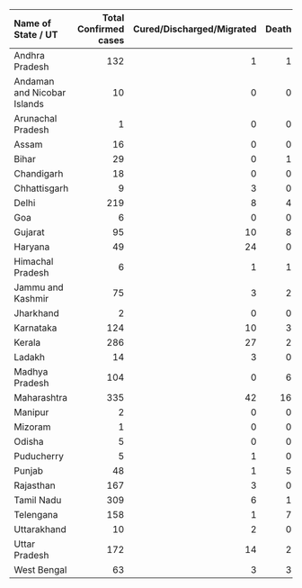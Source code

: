 | Name of State / UT          |   Total Confirmed cases |   Cured/Discharged/Migrated |   Death |
|:----------------------------|------------------------:|----------------------------:|--------:|
| Andhra Pradesh              |                     132 |                           1 |       1 |
| Andaman and Nicobar Islands |                      10 |                           0 |       0 |
| Arunachal Pradesh           |                       1 |                           0 |       0 |
| Assam                       |                      16 |                           0 |       0 |
| Bihar                       |                      29 |                           0 |       1 |
| Chandigarh                  |                      18 |                           0 |       0 |
| Chhattisgarh                |                       9 |                           3 |       0 |
| Delhi                       |                     219 |                           8 |       4 |
| Goa                         |                       6 |                           0 |       0 |
| Gujarat                     |                      95 |                          10 |       8 |
| Haryana                     |                      49 |                          24 |       0 |
| Himachal Pradesh            |                       6 |                           1 |       1 |
| Jammu and Kashmir           |                      75 |                           3 |       2 |
| Jharkhand                   |                       2 |                           0 |       0 |
| Karnataka                   |                     124 |                          10 |       3 |
| Kerala                      |                     286 |                          27 |       2 |
| Ladakh                      |                      14 |                           3 |       0 |
| Madhya Pradesh              |                     104 |                           0 |       6 |
| Maharashtra                 |                     335 |                          42 |      16 |
| Manipur                     |                       2 |                           0 |       0 |
| Mizoram                     |                       1 |                           0 |       0 |
| Odisha                      |                       5 |                           0 |       0 |
| Puducherry                  |                       5 |                           1 |       0 |
| Punjab                      |                      48 |                           1 |       5 |
| Rajasthan                   |                     167 |                           3 |       0 |
| Tamil Nadu                  |                     309 |                           6 |       1 |
| Telengana                   |                     158 |                           1 |       7 |
| Uttarakhand                 |                      10 |                           2 |       0 |
| Uttar Pradesh               |                     172 |                          14 |       2 |
| West Bengal                 |                      63 |                           3 |       3 |